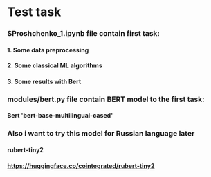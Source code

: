 # Test task
### SProshchenko_1.ipynb file contain first task:
#### 1. Some data preprocessing
#### 2. Some classical ML algorithms
#### 3. Some results with Bert

### modules/bert.py file contain BERT model to the first task:
#### Bert 'bert-base-multilingual-cased'

### Also i want to try this model for Russian language later
#### rubert-tiny2 
#### https://huggingface.co/cointegrated/rubert-tiny2